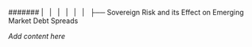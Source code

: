 ####### |   |   |   |   |   |   ├── Sovereign Risk and its Effect on Emerging Market Debt Spreads

*Add content here*